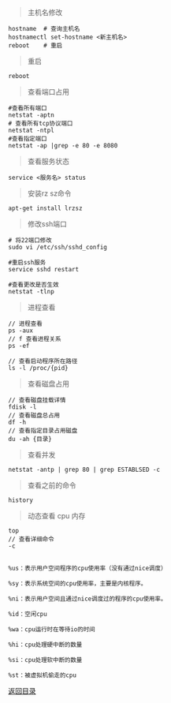 > 主机名修改
    
    hostname  # 查询主机名
    hostnamectl set-hostname <新主机名>
    reboot    # 重启

> 重启

    reboot

> 查看端口占用

    #查看所有端口
    netstat -aptn
    # 查看所有tcp协议端口
    netstat -ntpl
    #查看指定端口
    netstat -ap |grep -e 80 -e 8080
     
>查看服务状态

    service <服务名> status
    
> 安装rz sz命令

    apt-get install lrzsz

> 修改ssh端口
    
    # 将22端口修改
    sudo vi /etc/ssh/sshd_config
    
    #重启ssh服务
    service sshd restart
    
    #查看更改是否生效
    netstat -tlnp

> 进程查看
    
    // 进程查看
    ps -aux
    // f 查看进程关系
    ps -ef
    
    // 查看启动程序所在路径
    ls -l /proc/{pid}
    
> 查看磁盘占用

    // 查看磁盘挂载详情
    fdisk -l    
    // 查看磁盘总占用
    df -h
    // 查看指定目录占用磁盘
    du -ah {目录}
    
> 查看并发
    
    netstat -antp | grep 80 | grep ESTABLSED -c


> 查看之前的命令
    
    history

>动态查看 cpu 内存
    
    top
    // 查看详细命令
    -c


    %us：表示用户空间程序的cpu使用率（没有通过nice调度）

    %sy：表示系统空间的cpu使用率，主要是内核程序。
    
    %ni：表示用户空间且通过nice调度过的程序的cpu使用率。
    
    %id：空闲cpu
    
    %wa：cpu运行时在等待io的时间
    
    %hi：cpu处理硬中断的数量
    
    %si：cpu处理软中断的数量
    
    %st：被虚拟机偷走的cpu

[返回目录](../../README.md)